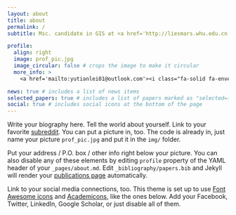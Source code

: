 ```yaml
---
layout: about
title: about
permalink: /
subtitle: Msc. candidate in GIS at <a href='http://liesmars.whu.edu.cn'>LIESMARS</a>, Wuhan University.

profile:
  align: right
  image: prof_pic.jpg
  image_circular: false # crops the image to make it circular
  more_info: >
    <a href='mailto:yutianlei01@outlook.com'><i class="fa-solid fa-envelope"></i></a>

news: true # includes a list of news items
selected_papers: true # includes a list of papers marked as "selected={true}"
social: true # includes social icons at the bottom of the page
---
```


Write your biography here. Tell the world about yourself. Link to your favorite [subreddit](http://reddit.com). You can put a picture in, too. The code is already in, just name your picture `prof_pic.jpg` and put it in the `img/` folder.

Put your address / P.O. box / other info right below your picture. You can also disable any of these elements by editing `profile` property of the YAML header of your `_pages/about.md`. Edit `_bibliography/papers.bib` and Jekyll will render your [publications page](/al-folio/publications/) automatically.

Link to your social media connections, too. This theme is set up to use [Font Awesome icons](https://fontawesome.com/) and [Academicons](https://jpswalsh.github.io/academicons/), like the ones below. Add your Facebook, Twitter, LinkedIn, Google Scholar, or just disable all of them.
